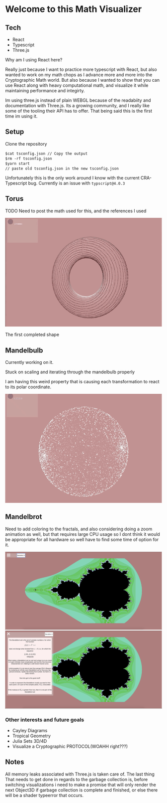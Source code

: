 # Welcome to this Math Visualizer

## Tech

- React
- Typescript
- Three.js

Why am I using React here? 

Really just because I want to practice more typescript with React, but also wanted to work on my math chops as I advance more and more into the Cryptographic Math world. But also because I wanted to show that you can use React along with heavy computational math, and visualize it while maintaining performance and integirty.

Im using three.js instead of plain WEBGL because of the readabiity and documentation with Three.js. Its a growing community, and I really like some of the tooling their API has to offer. That being said this is the first time im using it. 

## Setup

Clone the repository

    $cat tsconfig.json // Copy the output
    $rm -rf tsconfig.json
    $yarn start
    // paste old tsconfig.json in the new tsconfig.json

Unfortunately this is the only work around I know with the current CRA- Typescript bug. Currently is an issue with `typscript@4.0.3`

## Torus

TODO Need to post the math used for this, and the references I used

![Torus](./public/Torus.gif)

The first completed shape 

## Mandelbulb

Currently working on it. 

Stuck on scaling and iterating through the mandelbulb properly

I am having this weird property that is causing each transformation to react to its polar coordinate.

![MandelBulb](./public/MandelBulb.gif)

## Mandelbrot

Need to add coloring to the fractals, and also considering doing a zoom animation as well, but that requires large CPU usage so I dont think it would be appropriate for all hardware so well have to find some time of option for it. 

![MandelBrot](./public/Mandelbrot.png)
![MandelBrotColor](./public/MandelbrotColor.png)

### Other interests and future goals

- Cayley Diagrams
- Tropical Geometry
- Julia Sets 3D/4D
- Visualize a Cryptographic PROTOCOL(WOAHH right???)

## Notes

All memory leaks associated with Three.js is taken care of. The last thing
That needs to get done in regards to the garbage collection is, before switching
visualizations i need to make a promise that will only render the next Object3D if
garbage collection is complete and finished, or else there will be a shader typeerror
that occurs. 
